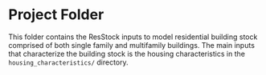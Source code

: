 # Project Folder

This folder contains the ResStock inputs to model residential building stock comprised of both single family and multifamily buildings. The main inputs that characterize the building stock is the housing characteristics in the `housing_characteristics/` directory.
